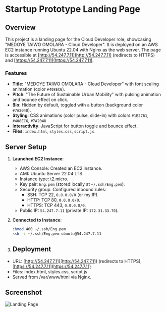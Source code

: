 # Startup Prototype Landing Page

## Overview
This project is a landing page for the Cloud Developer role, showcasing "MEDOYE TAIWO OMOLARA - Cloud Developer". It is deployed on an AWS EC2 instance running Ubuntu 22.04 with Nginx as the web server. The page is accessible at [http://54.247.7.11](http://54.247.7.11) (redirects to HTTPS) and [https://54.247.7.11](https://54.247.7.11).

### Features
- **Title**: "MEDOYE TAIWO OMOLARA - Cloud Developer" with font scaling animation (color `#408EC6`).
- **Pitch**: "The Future of Sustainable Urban Mobility" with pulsing animation and bounce effect on click.
- **Bio**: Hidden by default, toggled with a button (background color `#7A2048`).
- **Styling**: CSS animations (color pulse, slide-in) with colors `#1E2761`, `#408EC6`, `#7A2048`.
- **Interactivity**: JavaScript for button toggle and bounce effect.
- **Files**: `index.html`, `styles.css`, `script.js`.

## Server Setup
1. **Launched EC2 Instance**:
   - AWS Console: Created an EC2 instance.
   - AMI: Ubuntu Server 22.04 LTS.
   - Instance type: t2.micro.
   - Key pair: `Eng.pem` (stored locally at `~/.ssh/Eng.pem`).
   - Security group: Configured inbound rules:
     - SSH: TCP 22, `0.0.0.0/0` (or my IP).
     - HTTP: TCP 80, `0.0.0.0/0`.
     - HTTPS: TCP 443, `0.0.0.0/0`.
   - Public IP: `54.247.7.11` (private IP: `172.31.33.70`).

2. **Connected to Instance**:
   ```bash
   chmod 400 ~/.ssh/Eng.pem
   ssh -i ~/.ssh/Eng.pem ubuntu@54.247.7.11


3. ## Deployment
- URL: [http://54.247.7.11](http://54.247.7.11) (redirects to HTTPS), [https://54.247.7.11](https://54.247.7.11)
- Files: index.html, styles.css, script.js
- Served from /var/www/html via Nginx.


## Screenshot
![Landing Page](screenshot.png)
